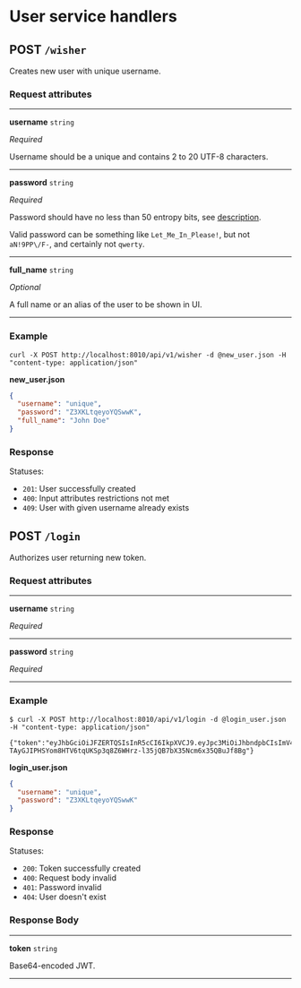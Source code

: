 # User service handlers

## POST `/wisher`

Creates new user with unique username.

### Request attributes

---

**username** `string`

*Required*

Username should be a unique and contains 2 to 20 UTF-8 characters.

--- 

**password** `string`

*Required*

Password should have no less than 50 entropy bits,
see [description](https://github.com/wagslane/go-password-validator#what-entropy-value-should-i-use).

Valid password can be something like `Let_Me_In_Please!`, but not `aN!9PP\/F-`, and certainly not `qwerty`.

---

**full_name** `string`

*Optional*

A full name or an alias of the user to be shown in UI.

---

### Example

```shell
curl -X POST http://localhost:8010/api/v1/wisher -d @new_user.json -H "content-type: application/json" 
```

**new_user.json**
```json
{
  "username": "unique",
  "password": "Z3XKLtqeyoYQSwwK",
  "full_name": "John Doe"
}
```

### Response

Statuses:

- `201`: User successfully created
- `400`: Input attributes restrictions not met
- `409`: User with given username already exists

## POST `/login`

Authorizes user returning new token.

### Request attributes

---

**username** `string`

*Required*

---

**password** `string`

*Required*

---

### Example

```shell
$ curl -X POST http://localhost:8010/api/v1/login -d @login_user.json -H "content-type: application/json"

{"token":"eyJhbGciOiJFZERTQSIsInR5cCI6IkpXVCJ9.eyJpc3MiOiJhbndpbCIsImV4cCI6MTY4MjM3NjExOSwiaWF0IjoxNjc5Nzg0MTE5LCJ1c2VybmFtZSI6InVuaXF1ZSJ9.jzmRmvw9IuueTogPbzXHKprKZv-TAyGJIPHSYom8HTV6tqUKSp3q8Z6WHrz-l35jQB7bX35Ncm6x35QBuJf8Bg"}
```

**login_user.json**

```json
{
  "username": "unique",
  "password": "Z3XKLtqeyoYQSwwK"
}
```

### Response

Statuses:

- `200`: Token successfully created
- `400`: Request body invalid
- `401`: Password invalid
- `404`: User doesn't exist

### Response Body

---

**token** `string`

Base64-encoded JWT.

---


